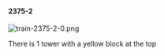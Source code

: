 #### 2375-2
![train-2375-2-0.png](https://github.com/lil-lab/nlvr/raw/master/nlvr/train/images/49/train-2375-2-0.png "train-2375-2-0.png")

There is 1 tower with a yellow block at the top